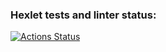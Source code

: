 ### Hexlet tests and linter status:
[![Actions Status](https://github.com/L1kaf/devops-for-programmers-project-77/actions/workflows/hexlet-check.yml/badge.svg)](https://github.com/L1kaf/devops-for-programmers-project-77/actions)